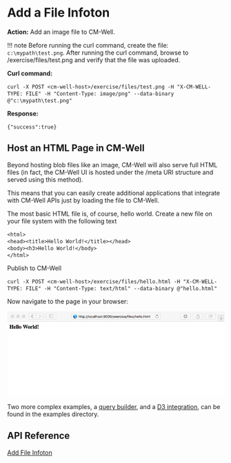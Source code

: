 # Add a File Infoton


**Action:** Add an image file to CM-Well.

!!! note
	Before running the curl command, create the file: `c:\mypath\test.png`. After running the curl command, browse to <cm-well-host>/exercise/files/test.png and verify that the file was uploaded.

**Curl command:**

```
curl -X POST <cm-well-host>/exercise/files/test.png -H "X-CM-WELL-TYPE: FILE" -H "Content-Type: image/png" --data-binary @"c:\mypath\test.png"
```

**Response:**

```
{"success":true}
```

## Host an HTML Page in CM-Well

Beyond hosting blob files like an image, CM-Well will also serve full HTML files (in fact, the CM-Well UI is hosted under the /meta URI structure and served using this method).

This means that you can easily create additional applications that integrate with CM-Well APIs just by loading the file to CM-Well.

The most basic HTML file is, of course, hello world. Create a new file on your file system with the following text

```
<html>
<head><title>Hello World!</title></head>
<body><h3>Hello World!</body>
</html>
```

Publish to CM-Well

```
curl -X POST <cm-well-host>/exercise/files/hello.html -H "X-CM-WELL-TYPE: FILE" -H "Content-Type: text/html" --data-binary @"hello.html"
```

Now navigate to the page in your browser:

![image](../../_Images/hello_world.png)

Two more complex examples, a [query builder](../../examples/search_builder.html), and a [D3 integration](../../examples/visualizer/index.html), can be found in the examples directory.

## API Reference
[Add File Infoton](../../APIReference/Update/API.Update.AddFileInfoton.md)




